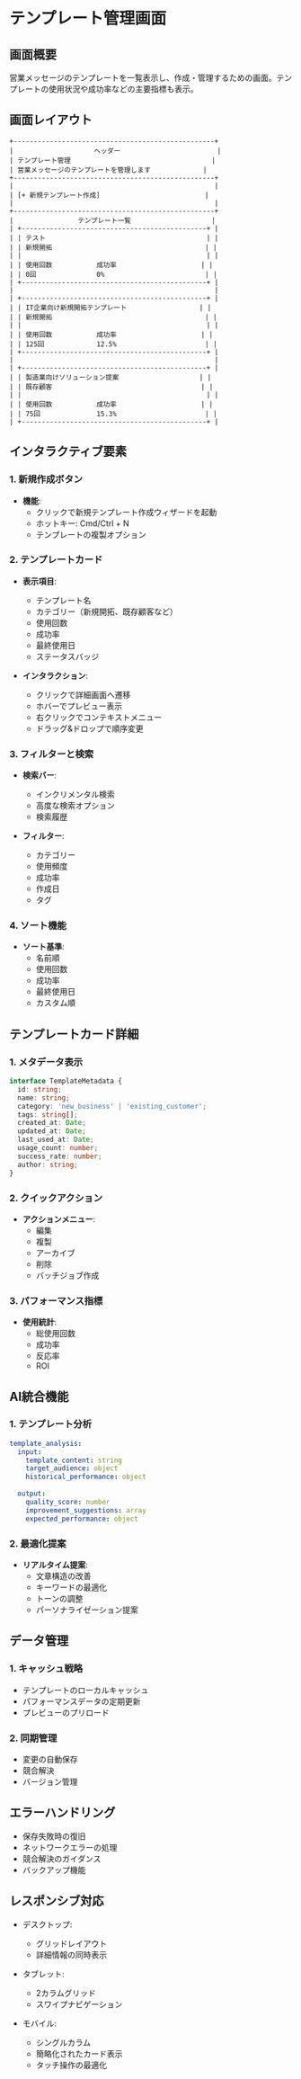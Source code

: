 # テンプレート管理画面

## 画面概要
営業メッセージのテンプレートを一覧表示し、作成・管理するための画面。テンプレートの使用状況や成功率などの主要指標も表示。

## 画面レイアウト
```
+--------------------------------------------------+
|                    ヘッダー                        |
| テンプレート管理                                   |
| 営業メッセージのテンプレートを管理します             |
+--------------------------------------------------+
|                                                  |
| [+ 新規テンプレート作成]                          |
|                                                  |
+--------------------------------------------------+
|                テンプレート一覧                    |
| +----------------------------------------------+ |
| | テスト                                        | |
| | 新規開拓                                      | |
| |                                              | |
| | 使用回数           成功率                     | |
| | 0回               0%                         | |
| +----------------------------------------------+ |
|                                                  |
| +----------------------------------------------+ |
| | IT企業向け新規開拓テンプレート                  | |
| | 新規開拓                                      | |
| |                                              | |
| | 使用回数           成功率                     | |
| | 125回             12.5%                      | |
| +----------------------------------------------+ |
|                                                  |
| +----------------------------------------------+ |
| | 製造業向けソリューション提案                    | |
| | 既存顧客                                     | |
| |                                              | |
| | 使用回数           成功率                     | |
| | 75回              15.3%                      | |
| +----------------------------------------------+ |
```

## インタラクティブ要素

### 1. 新規作成ボタン
- **機能**:
  - クリックで新規テンプレート作成ウィザードを起動
  - ホットキー: Cmd/Ctrl + N
  - テンプレートの複製オプション

### 2. テンプレートカード
- **表示項目**:
  - テンプレート名
  - カテゴリー（新規開拓、既存顧客など）
  - 使用回数
  - 成功率
  - 最終使用日
  - ステータスバッジ

- **インタラクション**:
  - クリックで詳細画面へ遷移
  - ホバーでプレビュー表示
  - 右クリックでコンテキストメニュー
  - ドラッグ&ドロップで順序変更

### 3. フィルターと検索
- **検索バー**:
  - インクリメンタル検索
  - 高度な検索オプション
  - 検索履歴

- **フィルター**:
  - カテゴリー
  - 使用頻度
  - 成功率
  - 作成日
  - タグ

### 4. ソート機能
- **ソート基準**:
  - 名前順
  - 使用回数
  - 成功率
  - 最終使用日
  - カスタム順

## テンプレートカード詳細

### 1. メタデータ表示
```typescript
interface TemplateMetadata {
  id: string;
  name: string;
  category: 'new_business' | 'existing_customer';
  tags: string[];
  created_at: Date;
  updated_at: Date;
  last_used_at: Date;
  usage_count: number;
  success_rate: number;
  author: string;
}
```

### 2. クイックアクション
- **アクションメニュー**:
  - 編集
  - 複製
  - アーカイブ
  - 削除
  - バッチジョブ作成

### 3. パフォーマンス指標
- **使用統計**:
  - 総使用回数
  - 成功率
  - 反応率
  - ROI

## AI統合機能

### 1. テンプレート分析
```yaml
template_analysis:
  input:
    template_content: string
    target_audience: object
    historical_performance: object
  
  output:
    quality_score: number
    improvement_suggestions: array
    expected_performance: object
```

### 2. 最適化提案
- **リアルタイム提案**:
  - 文章構造の改善
  - キーワードの最適化
  - トーンの調整
  - パーソナライゼーション提案

## データ管理

### 1. キャッシュ戦略
- テンプレートのローカルキャッシュ
- パフォーマンスデータの定期更新
- プレビューのプリロード

### 2. 同期管理
- 変更の自動保存
- 競合解決
- バージョン管理

## エラーハンドリング
- 保存失敗時の復旧
- ネットワークエラーの処理
- 競合解決のガイダンス
- バックアップ機能

## レスポンシブ対応
- デスクトップ:
  - グリッドレイアウト
  - 詳細情報の同時表示

- タブレット:
  - 2カラムグリッド
  - スワイプナビゲーション

- モバイル:
  - シングルカラム
  - 簡略化されたカード表示
  - タッチ操作の最適化 